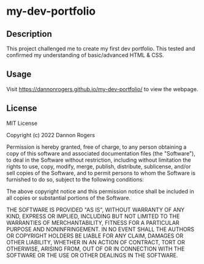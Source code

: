 # my-dev-portfolio

## Description
This project challenged me to create my first dev portfolio. This tested and confirmed my understanding of basic/advanced HTML & CSS.

## Usage
Visit <a href=https://dannonrogers.github.io/my-dev-portfolio/>https://dannonrogers.github.io/my-dev-portfolio/</a> to view the webpage. 


## License
MIT License

Copyright (c) 2022 Dannon Rogers

Permission is hereby granted, free of charge, to any person obtaining a copy
of this software and associated documentation files (the "Software"), to deal
in the Software without restriction, including without limitation the rights
to use, copy, modify, merge, publish, distribute, sublicense, and/or sell
copies of the Software, and to permit persons to whom the Software is
furnished to do so, subject to the following conditions:

The above copyright notice and this permission notice shall be included in all
copies or substantial portions of the Software.

THE SOFTWARE IS PROVIDED "AS IS", WITHOUT WARRANTY OF ANY KIND, EXPRESS OR
IMPLIED, INCLUDING BUT NOT LIMITED TO THE WARRANTIES OF MERCHANTABILITY,
FITNESS FOR A PARTICULAR PURPOSE AND NONINFRINGEMENT. IN NO EVENT SHALL THE
AUTHORS OR COPYRIGHT HOLDERS BE LIABLE FOR ANY CLAIM, DAMAGES OR OTHER
LIABILITY, WHETHER IN AN ACTION OF CONTRACT, TORT OR OTHERWISE, ARISING FROM,
OUT OF OR IN CONNECTION WITH THE SOFTWARE OR THE USE OR OTHER DEALINGS IN THE
SOFTWARE.